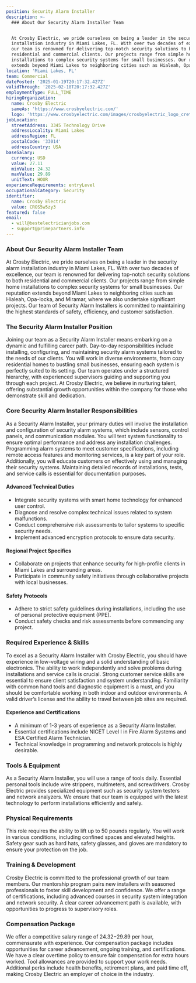 ```yaml
---
position: Security Alarm Installer
description: >-
  ### About Our Security Alarm Installer Team


  At Crosby Electric, we pride ourselves on being a leader in the security alarm
  installation industry in Miami Lakes, FL. With over two decades of excellence,
  our team is renowned for delivering top-notch security solutions to both
  residential and commercial clients. Our projects range from simple home
  installations to complex security systems for small businesses. Our reputation
  extends beyond Miami Lakes to neighboring cities such as Hialeah, Opa-loc...
location: 'Miami Lakes, FL'
team: Commercial
datePosted: '2025-01-19T20:17:32.427Z'
validThrough: '2025-02-18T20:17:32.427Z'
employmentType: FULL_TIME
hiringOrganization:
  name: Crosby Electric
  sameAs: 'https://www.crosbyelectric.com/'
  logo: 'https://www.crosbyelectric.com/images/crosbyelectric_logo_crete.png'
jobLocation:
  streetAddress: 3345 Technology Drive
  addressLocality: Miami Lakes
  addressRegion: FL
  postalCode: '33014'
  addressCountry: USA
baseSalary:
  currency: USD
  value: 27.11
  minValue: 24.32
  maxValue: 29.89
  unitText: HOUR
experienceRequirements: entryLevel
occupationalCategory: Security
identifier:
  name: Crosby Electric
  value: CROS5w5zy3
featured: false
email:
  - will@bestelectricianjobs.com
  - support@primepartners.info
---
```




### About Our Security Alarm Installer Team

At Crosby Electric, we pride ourselves on being a leader in the security alarm installation industry in Miami Lakes, FL. With over two decades of excellence, our team is renowned for delivering top-notch security solutions to both residential and commercial clients. Our projects range from simple home installations to complex security systems for small businesses. Our reputation extends beyond Miami Lakes to neighboring cities such as Hialeah, Opa-locka, and Miramar, where we also undertake significant projects. Our team of Security Alarm Installers is committed to maintaining the highest standards of safety, efficiency, and customer satisfaction.

### The Security Alarm Installer Position

Joining our team as a Security Alarm Installer means embarking on a dynamic and fulfilling career path. Day-to-day responsibilities include installing, configuring, and maintaining security alarm systems tailored to the needs of our clients. You will work in diverse environments, from cozy residential homes to bustling small businesses, ensuring each system is perfectly suited to its setting. Our team operates under a structured hierarchy, with experienced supervisors guiding and supporting you through each project. At Crosby Electric, we believe in nurturing talent, offering substantial growth opportunities within the company for those who demonstrate skill and dedication.

### Core Security Alarm Installer Responsibilities

As a Security Alarm Installer, your primary duties will involve the installation and configuration of security alarm systems, which include sensors, control panels, and communication modules. You will test system functionality to ensure optimal performance and address any installation challenges. Programming alarm systems to meet customer specifications, including remote access features and monitoring services, is a key part of your role. Additionally, you will educate customers on effectively using and managing their security systems. Maintaining detailed records of installations, tests, and service calls is essential for documentation purposes.

#### Advanced Technical Duties
- Integrate security systems with smart home technology for enhanced user control.
- Diagnose and resolve complex technical issues related to system malfunctions.
- Conduct comprehensive risk assessments to tailor systems to specific security needs.
- Implement advanced encryption protocols to ensure data security.

#### Regional Project Specifics
- Collaborate on projects that enhance security for high-profile clients in Miami Lakes and surrounding areas.
- Participate in community safety initiatives through collaborative projects with local businesses.

#### Safety Protocols
- Adhere to strict safety guidelines during installations, including the use of personal protective equipment (PPE).
- Conduct safety checks and risk assessments before commencing any project.

### Required Experience & Skills

To excel as a Security Alarm Installer with Crosby Electric, you should have experience in low-voltage wiring and a solid understanding of basic electronics. The ability to work independently and solve problems during installations and service calls is crucial. Strong customer service skills are essential to ensure client satisfaction and system understanding. Familiarity with common hand tools and diagnostic equipment is a must, and you should be comfortable working in both indoor and outdoor environments. A valid driver’s license and the ability to travel between job sites are required.

#### Experience and Certifications
- A minimum of 1-3 years of experience as a Security Alarm Installer.
- Essential certifications include NICET Level I in Fire Alarm Systems and ESA Certified Alarm Technician.
- Technical knowledge in programming and network protocols is highly desirable.

### Tools & Equipment

As a Security Alarm Installer, you will use a range of tools daily. Essential personal tools include wire strippers, multimeters, and screwdrivers. Crosby Electric provides specialized equipment such as security system testers and network analyzers. We ensure that our team is equipped with the latest technology to perform installations efficiently and safely.

### Physical Requirements

This role requires the ability to lift up to 50 pounds regularly. You will work in various conditions, including confined spaces and elevated heights. Safety gear such as hard hats, safety glasses, and gloves are mandatory to ensure your protection on the job.

### Training & Development

Crosby Electric is committed to the professional growth of our team members. Our mentorship program pairs new installers with seasoned professionals to foster skill development and confidence. We offer a range of certifications, including advanced courses in security system integration and network security. A clear career advancement path is available, with opportunities to progress to supervisory roles.

### Compensation Package

We offer a competitive salary range of $24.32-$29.89 per hour, commensurate with experience. Our compensation package includes opportunities for career advancement, ongoing training, and certifications. We have a clear overtime policy to ensure fair compensation for extra hours worked. Tool allowances are provided to support your work needs. Additional perks include health benefits, retirement plans, and paid time off, making Crosby Electric an employer of choice in the industry.